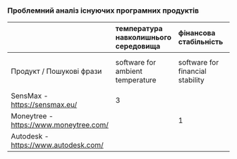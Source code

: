 ﻿### Проблемний аналіз існуючих програмних продуктів

|   |температура навколишнього середовища|фінансова стабільність|створення скульптур|Тип ліцензії|Примітка|
|:- |:-                   |:-                    |:-                |:-          |:-      |
|Продукт / Пошукові фрази|software for ambient temperature|software for financial stability|software for creation of sculpting|||
|SensMax - https://sensmax.eu/|3|||Proprietary||
|Moneytree - https://www.moneytree.com/||1||Shareware||
|Autodesk - https://www.autodesk.com/|||1|Shareware||

